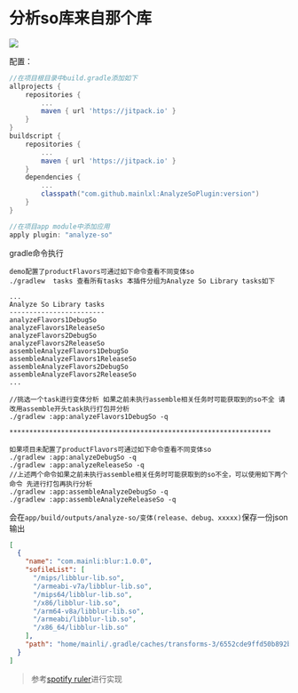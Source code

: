 # 分析so库来自那个库
[![](https://jitpack.io/v/mainlxl/AnalyzeSoPlugin.svg)](https://jitpack.io/#mainlxl/AnalyzeSoPlugin)

配置：

```groovy
//在项目根目录中build.gradle添加如下
allprojects {
    repositories {
        ...
        maven { url 'https://jitpack.io' }
    }
}
buildscript {
    repositories {
        ...
        maven { url 'https://jitpack.io' }
    }
    dependencies {
        ...
        classpath("com.github.mainlxl:AnalyzeSoPlugin:version")
    }
}

//在项目app module中添加应用
apply plugin: "analyze-so"
```

gradle命令执行

```shell
demo配置了productFlavors可通过如下命令查看不同变体so
./gradlew  tasks 查看所有tasks 本插件分组为Analyze So Library tasks如下

...
Analyze So Library tasks
------------------------
analyzeFlavors1DebugSo
analyzeFlavors1ReleaseSo
analyzeFlavors2DebugSo
analyzeFlavors2ReleaseSo
assembleAnalyzeFlavors1DebugSo
assembleAnalyzeFlavors1ReleaseSo
assembleAnalyzeFlavors2DebugSo
assembleAnalyzeFlavors2ReleaseSo
...

//挑选一个task进行变体分析 如果之前未执行assemble相关任务时可能获取到的so不全 请改用assemble开头task执行打包并分析
./gradlew :app:analyzeFlavors1DebugSo -q

******************************************************************

如果项目未配置了productFlavors可通过如下命令查看不同变体so
./gradlew :app:analyzeDebugSo -q
./gradlew :app:analyzeReleaseSo -q
//上述两个命令如果之前未执行assemble相关任务时可能获取到的so不全，可以使用如下两个命令 先进行打包再执行分析
./gradlew :app:assembleAnalyzeDebugSo -q
./gradlew :app:assembleAnalyzeReleaseSo -q
```

会在`app/build/outputs/analyze-so/变体(release、debug、xxxxx)`保存一份json输出

```json
[
  {
    "name": "com.mainli:blur:1.0.0",
    "sofileList": [
      "/mips/libblur-lib.so",
      "/armeabi-v7a/libblur-lib.so",
      "/mips64/libblur-lib.so",
      "/x86/libblur-lib.so",
      "/arm64-v8a/libblur-lib.so",
      "/armeabi/libblur-lib.so",
      "/x86_64/libblur-lib.so"
    ],
    "path": "home/mainli/.gradle/caches/transforms-3/6552cde9ffd50b892b8858a97522b46b/transformed/blur-1.0.0/jni"
  }
]
```
> 参考[spotify ruler](https://github.com/spotify/ruler)进行实现
